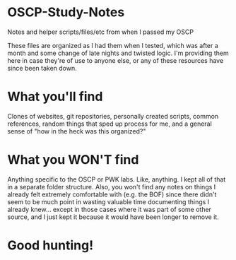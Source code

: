 # OSCP-Study-Notes
Notes and helper scripts/files/etc from when I passed my OSCP

These files are organized as I had them when I tested, which was after a month and some change of late nights and twisted logic.  I'm providing them here in case they're of use to anyone else, or any of these resources have since been taken down.

# What you'll find
Clones of websites, git repositories, personally created scripts, common references, random things that sped up process for me, and a general sense of "how in the heck was this organized?"

# What you WON'T find
Anything specific to the OSCP or PWK labs.  Like, anything.  I kept all of that in a separate folder structure.  Also, you won't find any notes on things I already felt extremely comfortable with (e.g. the BOF) since there didn't seem to be much point in wasting valuable time documenting things I already knew... except in those cases where it was part of some other source, and I just kept it because it would have been longer to remove it.

# Good hunting!
